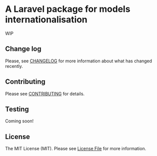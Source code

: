 A Laravel package for models internationalisation
=======================

WIP

## Change log
Please, see [CHANGELOG](CHANGELOG.md) for more information about what has changed recently.

## Contributing
Please see [CONTRIBUTING](CONTRIBUTING.md) for details.

## Testing
Coming soon!

## License
The MIT License (MIT). Please see [License File](LICENSE.md) for more information.